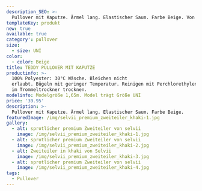 ```yaml
---
description_SEO: >-
  Pullover mit Kaputze. Ärmel lang. Elastischer Saum. Farbe Beige. Von Selvii
templateKey: produkt
new: true
available: true
category': pullover
size:
  - size: UNI
color:
  - color: Beige
title: TEDDY PULLOVER MIT KAPUTZE
productinfo: >-
  100% Polyester: 30°C Wäsche. Bleichen nicht
  erlaubt. Bügeln mit geringer Temperatur. Reinigen mit Perchlorethylen. Nicht
  im Trommeltrockner trocknen.
modelinfo: Modelgröße 1,65m. Model trägt Größe UNI
price: '39.95'
description: >-
  Pullover mit Kaputze. Ärmel lang. Elastischer Saum. Farbe Beige.
featuredImage: /img/selvii_premium_zweiteiler_khaki-1.jpg
gallery:
  - alt: sprotlicher premium Zweiteiler von selvii
    image: /img/selvii_premium_zweiteiler_khaki-1.jpg
  - alt: sprotlicher premium Zweiteiler von selvii
    image: /img/selvii_premium_zweiteiler_khaki-2.jpg
  - alt: Zweiteiler in khaki von Selvii
    image: /img/selvii_premium_zweiteiler_khaki-3.jpg
  - alt: sprotlicher premium Zweiteiler von selvii
    image: /img/selvii_premium_zweiteiler_khaki-4.jpg
tags:
  - Pullover
---
```


